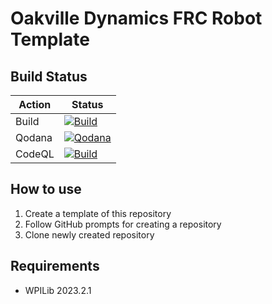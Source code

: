 # Oakville Dynamics FRC Robot Template

## Build Status

| Action | Status                                                                                                                                                                                          |
| ------ | ----------------------------------------------------------------------------------------------------------------------------------------------------------------------------------------------- |
| Build  | [![Build](https://github.com/OakvilleDynamics/frc-robot-template/actions/workflows/build.yml/badge.svg)](https://github.com/OakvilleDynamics/frc-robot-template/actions/workflows/build.yml)    |
| Qodana | [![Qodana](https://github.com/OakvilleDynamics/frc-robot-template/actions/workflows/qodana.yml/badge.svg)](https://github.com/OakvilleDynamics/frc-robot-template/actions/workflows/qodana.yml) |
| CodeQL | [![Build](https://github.com/OakvilleDynamics/frc-robot-template/actions/workflows/build.yml/badge.svg)](https://github.com/OakvilleDynamics/frc-robot-template/actions/workflows/build.yml)    |

## How to use

1. Create a template of this repository
2. Follow GitHub prompts for creating a repository
3. Clone newly created repository

## Requirements

* WPILib 2023.2.1
